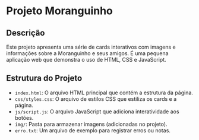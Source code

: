 # Projeto Moranguinho

## Descrição
Este projeto apresenta uma série de cards interativos com imagens e informações sobre a Moranguinho e seus amigos. É uma pequena aplicação web que demonstra o uso de HTML, CSS e JavaScript.

## Estrutura do Projeto
- `index.html`: O arquivo HTML principal que contém a estrutura da página.
- `css/styles.css`: O arquivo de estilos CSS que estiliza os cards e a página.
- `js/script.js`: O arquivo JavaScript que adiciona interatividade aos botões.
- `img/`: Pasta para armazenar imagens (adicionadas no projeto).
- `erro.txt`: Um arquivo de exemplo para registrar erros ou notas.